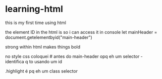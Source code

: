 # learning-html
this is my first time using html

the element ID in the html is so i can access it in console
let mainHeader = document.getelementbyid("main-header")

strong within html makes things bold

no style css coloquei # antes do main-header opq eh um selector - identifica q to usando um id

.highlight é pq eh um class selector
